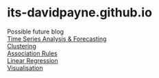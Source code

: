 # its-davidpayne.github.io
Possible future blog
<br/>
[Time Series Analysis & Forecasting](http://its-davidpayne.github.io/clothing_sales.html)
<br/>
[Clustering](http://its-davidpayne.github.io/clustering.html)
<br/>
[Association Rules](http://its-davidpayne.github.io/ecommerce.html)
<br/>
[Linear Regression](http://its-davidpayne.github.io/housing.html)
<br/>
[Visualisation](http://its-davidpayne.github.io/parking_tickets.html)
<br/>
